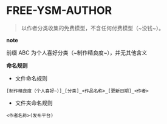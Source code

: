 # FREE-YSM-AUTHOR
> 以作者分类收集的免费模型，不含任何付费模型（~没钱~）。

**note**

前缀 ABC 为个人喜好分类（~制作精良度~），并无其他含义

**命名规则**

- 文件命名规则

```
[制作精良度（个人喜好~）]_[分类]_<作品名称>_[更新日期]_<作者>
```

- 文件夹命名规则

```
<作者名称>(发布平台)
```